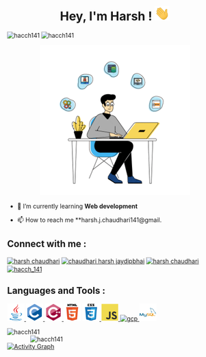 <h1 align="center">Hey, I'm Harsh ! <img src="https://raw.githubusercontent.com/ABSphreak/ABSphreak/master/gifs/Hi.gif" width="35px"></h1>

<p align="left"> 
    <img src="https://komarev.com/ghpvc/?username=hacch141&label=Profile%20views&color=0e75b6&style=flat"
    alt="hacch141" /> 
    <img src="https://img.shields.io/badge/Focus-MERN-brightgreen"
    alt="hacch141" /> 
</p>
  
<p align="center"><img src="code boy.gif" height="350" width="350"></p> 

- 🌱 I’m currently learning **Web development**

- 📫 How to reach me **harsh.j.chaudhari141@gmail.

<h2 align="left">Connect with me :</h2>
<p align="left">
  <a href="https://linkedin.com/in/harsh-chaudhari-86aa91201" target="blank"><img align="center"
      src="https://raw.githubusercontent.com/rahuldkjain/github-profile-readme-generator/master/src/images/icons/Social/linked-in-alt.svg"
      alt="harsh chaudhari" height="30" width="40" /></a>
  <a href="https://www.codechef.com/users/iiitv202052311" target="blank"><img align="center"
      src="https://cdn.jsdelivr.net/npm/simple-icons@3.1.0/icons/codechef.svg" alt="chaudhari harsh jaydipbhai"
      height="30" width="40" /></a>
  <a href="https://www.hackerrank.com/harsh_j_chaudha1" target="blank"><img align="center"
      src="https://raw.githubusercontent.com/rahuldkjain/github-profile-readme-generator/master/src/images/icons/Social/hackerrank.svg"
      alt="harsh chaudhari" height="30" width="40" /></a>
  <a href="https://instagram.com/hacch_141" target="blank"><img align="center"
      src="https://raw.githubusercontent.com/rahuldkjain/github-profile-readme-generator/master/src/images/icons/Social/instagram.svg"
      alt="hacch_141" height="30" width="40" /></a>
</p>

<h2 align="left">Languages and Tools :</h2>
<p align="left">
  <a href="https://www.java.com" target="_blank" rel="noreferrer"> <img
      src="https://raw.githubusercontent.com/devicons/devicon/master/icons/java/java-original.svg" alt="java" width="40"
      height="40" /> </a>
  <a href="https://www.cprogramming.com/" target="_blank" rel="noreferrer"> <img
      src="https://raw.githubusercontent.com/devicons/devicon/master/icons/c/c-original.svg" alt="c" width="40"
      height="40" /> </a>
  <a href="https://www.w3schools.com/cpp/" target="_blank" rel="noreferrer"> <img
      src="https://raw.githubusercontent.com/devicons/devicon/master/icons/cplusplus/cplusplus-original.svg"
      alt="cplusplus" width="40" height="40" /> </a> <img
    src="https://raw.githubusercontent.com/devicons/devicon/master/icons/html5/html5-original-wordmark.svg" alt="html5"
    width="40" height="40" /> </a>
  <a href="https://www.w3schools.com/css/" target="_blank" rel="noreferrer"> <img
      src="https://raw.githubusercontent.com/devicons/devicon/master/icons/css3/css3-original-wordmark.svg" alt="css3"
      width="40" height="40" /> </a>
  <a href="https://developer.mozilla.org/en-US/docs/Web/JavaScript" target="_blank" rel="noreferrer"> <img
      src="https://raw.githubusercontent.com/devicons/devicon/master/icons/javascript/javascript-original.svg"
      alt="javascript" width="40" height="40" /> </a align="left">
  <a href="https://www.java.com" target="_blank" rel="noreferrer"> <a href="https://cloud.google.com" target="_blank"
      rel="noreferrer"> <img src="https://www.vectorlogo.zone/logos/google_cloud/google_cloud-icon.svg" alt="gcp"
        width="40" height="40" /> </a>
  <a href="https://www.mysql.com/" target="_blank" rel="noreferrer"> 
      <img src="https://raw.githubusercontent.com/devicons/devicon/master/icons/mysql/mysql-original-wordmark.svg" alt="mysql" 
         width="40" height="40"/> </a>

</p>

<p><img align="left" width="450px"
    src="https://github-readme-stats.vercel.app/api/top-langs?username=hacch141&show_icons=true&locale=en&layout=compact"
    alt="hacch141" />
    <img align="right"  width="450px" src="https://github-readme-streak-stats.herokuapp.com/?user=hacch141&" alt="hacch141" />
</p>

<a href="https://github.com/ashutosh00710/github-readme-activity-graph"><img alt="Activity Graph" src="https://activity-graph.herokuapp.com/graph?username=hacch141&&theme=xcode" height="400px"/></a>
